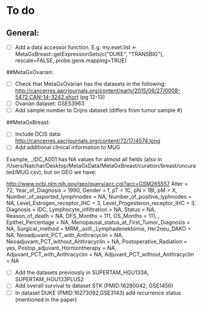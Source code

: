 # To do
## General:
- [ ] Add a data accessor function. E.g. my.eset.list <- MetaGxBreast::getExpressionSets(c("DUKE", "TRANSBIG"), rescale=FALSE, probe.gene.mapping=TRUE)

##MetaGxOvarian:
- [ ] Check that MetaGxOvarian has the datasets in the following: http://cancerres.aacrjournals.org/content/early/2015/06/27/0008-5472.CAN-14-3242.short (pg 12-13)
- [ ] Ovarian dataset: GSE53963
- [ ] Add sample number to Crijns dataset (differs from tumor sample #)

##MetaGxBreast:
- [ ] Include DCIS data: http://cancerres.aacrjournals.org/content/72/17/4574.long
- [ ] Add additional clinical information to MUG

Example, _IDC_A001 has NA values for almost all fields (also in /Users/Natchar/Desktop/MetaGxData/MetaGxBreast/curation/breast/uncurated/MUG.csv), but on GEO we have:

http://www.ncbi.nlm.nih.gov/geo/query/acc.cgi?acc=GSM265557
Alter = 72, Year_of_Diagnosis = 1990, Gender = f, pT = 1C, pN = 1BI, pM = X, Number_of_asported_lymphnodes = NA, Number_of_positive_lyphnodes = NA, Level_Estrogen_receptor_IHC = 3, Level_Progesteron_receptor_IHC = 3, Diagnosis = IDC, Lymphocyte_infiltration = NA, Status = NA, Reason_of_death = NA, DFS_Months = 111, OS_Months = 111, , Epithel_Percentage = NA, Menopausal_status_at_First_Tumor_Diagnosis = NA, Surgical_method = MRM,_axill._Lymphadenektomie, Her2neu_DAKO = NA, Neoadjuvant_PCT_with_Anthracyclin = NA, Neoadjuvant_PCT_without_Anthracyclin = NA, Postoperative_Radiation = yes, Postop_adjuvant_Hormontherapy = NA, Adjuvant_PCT_with_Anthracyclin = NA, Adjuvant_PCT_without_Anthracyclin = NA
- [ ] Add the datasets previously in SUPERTAM_HGU133A, SUPERTAM_HGU133PLUS2
- [ ] Add overall survival to dataset STK (PMID:16280042, GSE1456) 
- [ ] In dataset DUKE (PMID:16273092,GSE3143) add recurrence status (mentioned in the paper)
